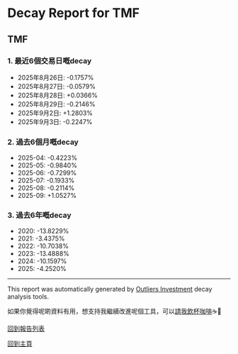 # Decay Report for TMF

## TMF

### 1. 最近6個交易日嘅decay

- 2025年8月26日: -0.1757%
- 2025年8月27日: -0.0579%
- 2025年8月28日: +0.0366%
- 2025年8月29日: -0.2146%
- 2025年9月2日: +1.2803%
- 2025年9月3日: -0.2247%

### 2. 過去6個月嘅decay

- 2025-04: -0.4223%
- 2025-05: -0.9840%
- 2025-06: -0.7299%
- 2025-07: -0.1933%
- 2025-08: -0.2114%
- 2025-09: +1.0527%

### 3. 過去6年嘅decay

- 2020: -13.8229%
- 2021: -3.4375%
- 2022: -10.7038%
- 2023: -13.4888%
- 2024: -10.1597%
- 2025: -4.2520%

------------------------------
This report was automatically generated by [Outliers Investment](https://outliersecon.github.io/Outliers-Investment/) decay analysis tools.

如果你覺得呢啲資料有用，想支持我繼續改進呢個工具，可以[請我飲杯咖啡](https://buymeacoffee.com/outliersecon)☕🙏

[回到報告列表](https://outliersecon.github.io/Outliers-Investment/reports/reports_public)

[回到主頁](https://outliersecon.github.io/Outliers-Investment/)